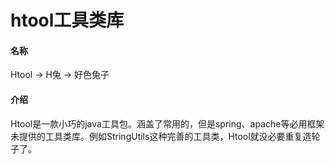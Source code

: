 # htool工具类库

#### 名称
Htool -> H兔 -> 好色兔子

#### 介绍
Htool是一款小巧的java工具包。涵盖了常用的，但是spring、apache等必用框架未提供的工具类库。例如StringUtils这种完善的工具类，Htool就没必要重复造轮子了。


